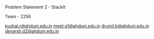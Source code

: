 Problem Statement 2 - StackIt

Team - 2256

kushal.r@ahduni.edu.in
meet.g1@ahduni.edu.in
drumil.b@ahduni.edu.in
devarsh.d2@ahduni.edu.in
